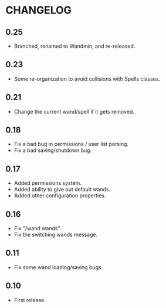 # CHANGELOG

## 0.25

 - Branched, renamed to Wandmin, and re-released.

## 0.23
 - Some re-organization to avoid collisions with Spells classes.

## 0.21
 -  Change the current wand/spell if it gets removed.

## 0.18
 
 - Fix a bad bug in permissions / user list parsing.
 - Fix a bad saving/shutdown bug.

## 0.17

 - Added permissions system.
 - Added ability to give out default wands.
 - Added other configuration properties.

## 0.16

 - Fix "/wand wands".
 - Fix the switching wands message.

## 0.11
 - Fix some wand loading/saving bugs.

## 0.10
 - First release.